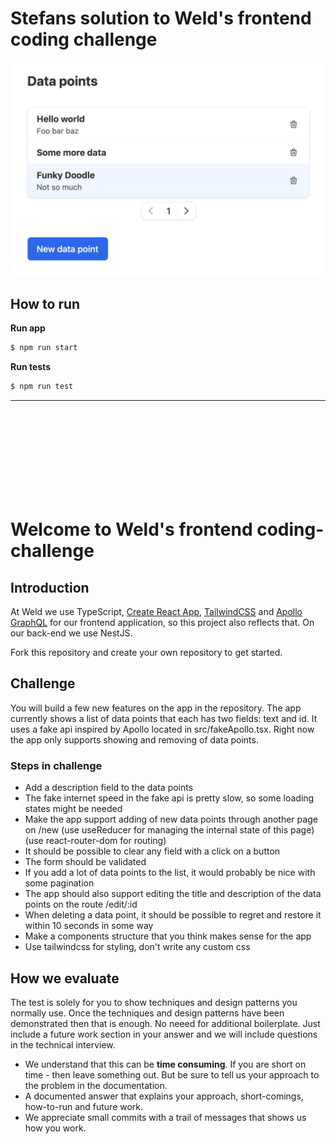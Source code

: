 # Stefans solution to Weld's frontend coding challenge

![Screenshot](docs/screenshot.png)

## How to run

**Run app**
```sh
$ npm run start
```

**Run tests**
```sh
$ npm run test
```


---
<br/>
<br/>
<br/>
<br/>
<br/>
<br/>
<br/>
<br/>

# Welcome to Weld's frontend coding-challenge

## Introduction

At Weld we use TypeScript, [Create React App](https://create-react-app.dev/), [TailwindCSS](https://tailwindcss.com/) and [Apollo GraphQL](https://www.apollographql.com/) for our frontend application, so this project also reflects that. On our back-end we use NestJS.

Fork this repository and create your own repository to get started.

## Challenge

You will build a few new features on the app in the repository. The app currently shows a list of data points that each has two fields: text and id. It uses a fake api inspired by Apollo located in src/fakeApollo.tsx. Right now the app only supports showing and removing of data points.

### Steps in challenge

- Add a description field to the data points
- The fake internet speed in the fake api is pretty slow, so some loading states might be needed
- Make the app support adding of new data points through another page on /new (use useReducer for managing the internal state of this page) (use react-router-dom for routing)
- It should be possible to clear any field with a click on a button
- The form should be validated
- If you add a lot of data points to the list, it would probably be nice with some pagination
- The app should also support editing the title and description of the data points on the route /edit/:id
- When deleting a data point, it should be possible to regret and restore it within 10 seconds in some way
- Make a components structure that you think makes sense for the app
- Use tailwindcss for styling, don't write any custom css

## How we evaluate

The test is solely for you to show techniques and design patterns you normally use. Once the techniques and design patterns have been demonstrated then that is enough. No neeed for additional boilerplate. Just include a future work section in your answer and we will include questions in the technical interview.

- We understand that this can be **time consuming**. If you are short on time - then leave something out. But be sure to tell us your approach to the problem in the documentation.
- A documented answer that explains your approach, short-comings, how-to-run and future work.
- We appreciate small commits with a trail of messages that shows us how you work.
